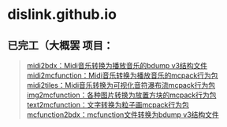 # dislink.github.io
## 已完工（大概罢 项目：
> [midi2bdx：Midi音乐转换为播放音乐的bdump v3结构文件](midi2bdx/)  
> [midi2mcfunction：Midi音乐转换为播放音乐的mcpack行为包](midi2mcfunction/)  
> [midi2tiles：Midi音乐转换为可视化音符瀑布流mcpack行为包](midi2tiles/)  
> [img2mcfunction：各种图片转换为放置方块的mcpack行为包](img2mcfunction/)  
> [text2mcfunction：文字转换为粒子画mcpack行为包](text2mcfunction/)  
> [mcfunction2bdx：mcfunction文件转换为bdump v3结构文件](mcfunction2bdx/)  
